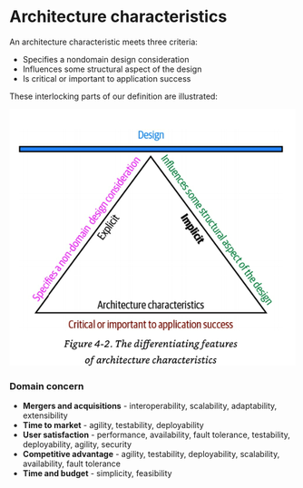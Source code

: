 # Architecture characteristics

An architecture characteristic meets three criteria:
 
* Specifies a nondomain design consideration
* Influences some structural aspect of the design
* Is critical or important to application success 
 
These interlocking parts of our definition are illustrated:

![definition](3criteria.png)

### Domain concern

* **Mergers and acquisitions** - interoperability, scalability, adaptability, extensibility
* **Time to market** - agility, testability, deployability
* **User satisfaction** - performance, availability, fault tolerance, testability, deployability, 
agility, security
* **Competitive advantage** - agility, testability, deployability, scalability,
availability, fault tolerance
* **Time and budget** - simplicity, feasibility
